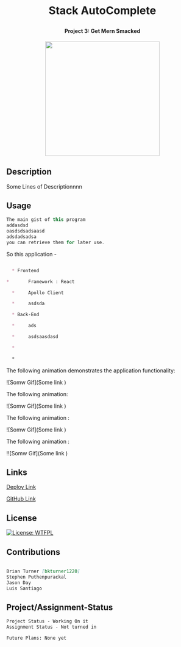 # <p align="center"> **Stack AutoComplete**
#### <p align="center">Project 3: Get Mern Smacked
 
</p>

<p align="center">
  <img width="300" height="300" src="/client/src/images/logo.png">
</p>

## Description

Some Lines of Descriptionnnn



## Usage

```c++
The main gist of this program
addasdsd
oasdsdsadsaasd
adsdadsadsa
you can retrieve them for later use.
```

So this application - 

```md

  * Frontend

*       Framework : React

  *     Apollo Client

  *     asdsda

  * Back-End

  *     ads

  *     asdsaasdasd

  *     

  *

```

The following animation demonstrates the application functionality:

![Somw Gif](Some link )

The following animation:

![Somw Gif](Some link )

The following animation :

![Somw Gif](Some link )

The following animation :

!![Somw Gif](Some link )


## Links

[Deploy Link](https://warm-hollows-57270.herokuapp.com/)

[GitHub Link](https://github.com/bkturner1220/stack_autocomplete)

## License

[![License: WTFPL](https://img.shields.io/badge/License-WTFPL-brightgreen.svg)](http://www.wtfpl.net/about/)

## Contributions
```md

Brian Turner [bkturner1220]
Stephen Puthenpurackal 
Jason Day
Luis Santiago 
```
## Project/Assignment-Status
```md
Project Status - Working On it
Assignment Status - Not turned in

Future Plans: None yet
```

